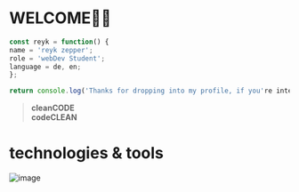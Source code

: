 # WELCOME🙏🏻


```javascript
const reyk = function() {
name = 'reyk zepper';
role = 'webDev Student';
language = de, en;
};

return console.log('Thanks for dropping into my profile, if you're intersted....contact me!?'); 
```

>__cleanCODE__  
>__codeCLEAN__


# technologies & tools
![image](https://user-images.githubusercontent.com/117449040/214816848-9c6e27e5-f029-4a22-ac2d-30e7fd1c77ab.png)
